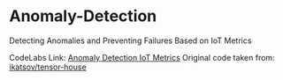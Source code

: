 # Anomaly-Detection
Detecting Anomalies and Preventing Failures Based on IoT Metrics

CodeLabs Link: [Anomaly Detection IoT Metrics](https://codelabs-preview.appspot.com/?file_id=1TH7qcOA87sX4aSx4n1c2y7ktzCf_wSFRge1Bw4rLoq8#0)
Original code taken from: [ikatsov/tensor-house](https://github.com/ikatsov/tensor-house/tree/book-enterprise-ai-edition-2.1/recipe-13)

